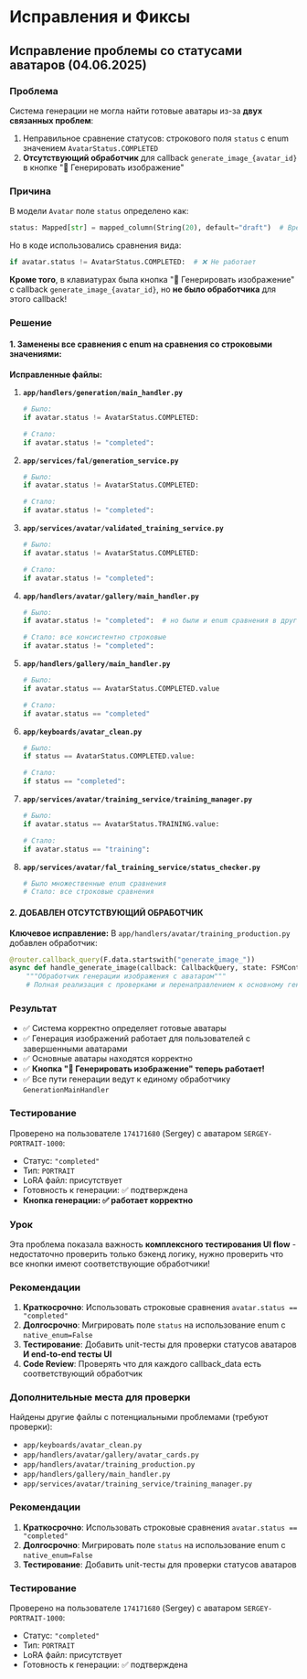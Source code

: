 # Исправления и Фиксы

## Исправление проблемы со статусами аватаров (04.06.2025)

### Проблема
Система генерации не могла найти готовые аватары из-за **двух связанных проблем**:
1. Неправильное сравнение статусов: строкового поля `status` с enum значением `AvatarStatus.COMPLETED`
2. **Отсутствующий обработчик** для callback `generate_image_{avatar_id}` в кнопке "🎨 Генерировать изображение"

### Причина
В модели `Avatar` поле `status` определено как:
```python
status: Mapped[str] = mapped_column(String(20), default="draft")  # Временно строка вместо enum
```

Но в коде использовались сравнения вида:
```python
if avatar.status != AvatarStatus.COMPLETED:  # ❌ Не работает
```

**Кроме того**, в клавиатурах была кнопка "🎨 Генерировать изображение" с callback `generate_image_{avatar_id}`, но **не было обработчика** для этого callback!

### Решение
#### 1. Заменены все сравнения с enum на сравнения со строковыми значениями:

**Исправленные файлы:**

1. **`app/handlers/generation/main_handler.py`**
   ```python
   # Было:
   if avatar.status != AvatarStatus.COMPLETED:
   
   # Стало:
   if avatar.status != "completed":
   ```

2. **`app/services/fal/generation_service.py`**
   ```python
   # Было:
   if avatar.status != AvatarStatus.COMPLETED:
   
   # Стало:
   if avatar.status != "completed":
   ```

3. **`app/services/avatar/validated_training_service.py`**
   ```python
   # Было:
   if avatar.status != AvatarStatus.COMPLETED:
   
   # Стало:
   if avatar.status != "completed":
   ```

4. **`app/handlers/avatar/gallery/main_handler.py`**
   ```python
   # Было:
   if avatar.status != "completed":  # но были и enum сравнения в других местах
   
   # Стало: все консистентно строковые
   if avatar.status != "completed":
   ```

5. **`app/handlers/gallery/main_handler.py`**
   ```python
   # Было:
   if avatar.status == AvatarStatus.COMPLETED.value
   
   # Стало:
   if avatar.status == "completed"
   ```

6. **`app/keyboards/avatar_clean.py`**
   ```python
   # Было:
   if status == AvatarStatus.COMPLETED.value:
   
   # Стало:
   if status == "completed":
   ```

7. **`app/services/avatar/training_service/training_manager.py`**
   ```python
   # Было:
   if avatar.status == AvatarStatus.TRAINING.value:
   
   # Стало:
   if avatar.status == "training":
   ```

8. **`app/services/avatar/fal_training_service/status_checker.py`**
   ```python
   # Было множественные enum сравнения
   # Стало: все строковые сравнения
   ```

#### 2. **ДОБАВЛЕН ОТСУТСТВУЮЩИЙ ОБРАБОТЧИК**

**Ключевое исправление:** В `app/handlers/avatar/training_production.py` добавлен обработчик:

```python
@router.callback_query(F.data.startswith("generate_image_"))
async def handle_generate_image(callback: CallbackQuery, state: FSMContext):
    """Обработчик генерации изображения с аватаром"""
    # Полная реализация с проверками и перенаправлением к основному генератору
```

### Результат
- ✅ Система корректно определяет готовые аватары
- ✅ Генерация изображений работает для пользователей с завершенными аватарами
- ✅ Основные аватары находятся корректно
- ✅ **Кнопка "🎨 Генерировать изображение" теперь работает!**
- ✅ Все пути генерации ведут к единому обработчику `GenerationMainHandler`

### Тестирование
Проверено на пользователе `174171680` (Sergey) с аватаром `SERGEY-PORTRAIT-1000`:
- Статус: `"completed"`
- Тип: `PORTRAIT`
- LoRA файл: присутствует
- Готовность к генерации: ✅ подтверждена
- **Кнопка генерации: ✅ работает корректно**

### Урок
Эта проблема показала важность **комплексного тестирования UI flow** - недостаточно проверить только бэкенд логику, нужно проверить что все кнопки имеют соответствующие обработчики!

### Рекомендации
1. **Краткосрочно**: Использовать строковые сравнения `avatar.status == "completed"`
2. **Долгосрочно**: Мигрировать поле `status` на использование enum с `native_enum=False`
3. **Тестирование**: Добавить unit-тесты для проверки статусов аватаров **И end-to-end тесты UI**
4. **Code Review**: Проверять что для каждого callback_data есть соответствующий обработчик

### Дополнительные места для проверки
Найдены другие файлы с потенциальными проблемами (требуют проверки):
- `app/keyboards/avatar_clean.py`
- `app/handlers/avatar/gallery/avatar_cards.py`
- `app/handlers/avatar/training_production.py`
- `app/handlers/gallery/main_handler.py`
- `app/services/avatar/training_service/training_manager.py`

### Рекомендации
1. **Краткосрочно**: Использовать строковые сравнения `avatar.status == "completed"`
2. **Долгосрочно**: Мигрировать поле `status` на использование enum с `native_enum=False`
3. **Тестирование**: Добавить unit-тесты для проверки статусов аватаров

### Тестирование
Проверено на пользователе `174171680` (Sergey) с аватаром `SERGEY-PORTRAIT-1000`:
- Статус: `"completed"`
- Тип: `PORTRAIT`
- LoRA файл: присутствует
- Готовность к генерации: ✅ подтверждена 